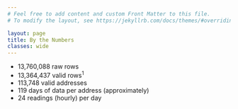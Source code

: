 ```yaml
---
# Feel free to add content and custom Front Matter to this file.
# To modify the layout, see https://jekyllrb.com/docs/themes/#overriding-theme-defaults

layout: page
title: By the Numbers
classes: wide
---
```


- 13,760,088 raw rows
- 13,364,437 valid rows<sup>1</sup>
- 113,748 valid addresses
- 119 days of data per address (approximately)
- 24 readings (hourly) per day